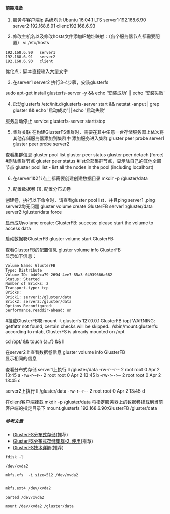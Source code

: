 #### 前期准备
1. 服务与客户端ip
系统均为Ubuntu 16.04.1 LTS
server1:192.168.6.90
server2:192.168.6.91
client:192.168.6.93


2. 修改主机名以及修改hosts文件添加IP地址映射：（各个服务器节点都需要配置）
vi /etc/hosts
```
192.168.6.90   server1
192.168.6.91   server2
192.168.6.93   client
```
优化点：脚本直接输入大量文字

3. 在server1  server2 执行3-4步骤，安装glusterfs

sudo apt-get install glusterfs-server -y && echo '安装成功' || echo '安装失败'

4. 启动glusterfs
/etc/init.d/glusterfs-server start && netstat -anput | grep gluster && echo '启动成功' || echo '启动失败'

服务启动停止
service glusterfs-server start/stop

5. 集群关联
在构建GlusterFS集群时，需要在其中任意一台存储服务器上依次将其他存储服务器添加到集群中
添加服务进入集群
gluster peer probe server1
gluster peer probe server2

查看集群信息
gluster pool list
gluster peer status
gluster peer detach <HOSTNAME> [force]  #删除集群节点
gluster peer status  #list全部集群节点，显示除自己的其他全部节点
gluster pool list - list all the nodes in the pool (including localhost)


6. 在server1&2节点上都需要创建创建数据目录
mkdir -p /gluster/data


7. 配置数据卷
(1). 配置分布式卷

创建卷，执行以下命令时，请查看gluster pool list，并且ping server1 ,ping server2均无问题
gluster volume create GlusterFB server1:/gluster/data server2:/gluster/data force

显示成功volume create: GlusterFB: success: please start the volume to access data


启动数据卷GlusterFB
gluster volume start  GlusterFB

查看GlusterFB的配置信息
gluster volume info GlusterFB  
显示如下信息：
```SHELL
Volume Name: GlusterFB
Type: Distribute
Volume ID: b4d9ca79-2694-4ee7-85a3-04939666a682
Status: Started
Number of Bricks: 2
Transport-type: tcp
Bricks:
Brick1: server1:/gluster/data
Brick2: server2:/gluster/data
Options Reconfigured:
performance.readdir-ahead: on
```

#挂载GlusterFB卷
mount -t glusterfs 127.0.0.1:GlusterFB /opt
WARNING: getfattr not found, certain checks will be skipped..
/sbin/mount.glusterfs: according to mtab, GlusterFS is already mounted on /opt  

cd /opt/ &&  touch {a..f} && ll


在server2上查看数据卷信息
gluster volume info GlusterFB  
显示相同的信息




查看分布式存储
server1上执行
ll /gluster/data
-rw-r--r-- 2 root root    0 Apr  2 13:45 a
-rw-r--r-- 2 root root    0 Apr  2 13:45 b
-rw-r--r-- 2 root root    0 Apr  2 13:45 c



server2上执行
ll /gluster/data
-rw-r--r-- 2 root root    0 Apr  2 13:45 d


在client客户端挂载
mkdir -p /gluster/data
将指定服务器上的数据卷挂载到当前客户端的指定目录下
mount.glusterfs 192.168.6.90:GlusterFB  /gluster/data



##### 参考文章
- [GlusterFS分布式存储](https://www.cnblogs.com/huangyanqi/p/8406534.html)(推荐)
- [GlusterFS分布式存储集群-2. 使用](https://www.cnblogs.com/netonline/p/9107859.html)(推荐)
- [GlusterFS技术详解](https://czero000.github.io/2016/04/05/glusterfs-technical-explanation.html)(推荐)




```失败
fdisk -l

/dev/xvda2

mkfs.xfs  -i size=512 /dev/xvda2


mkfs.ext4 /dev/xvda2

parted /dev/xvda2

mount /dev/xvda2 /gluster/data
```
